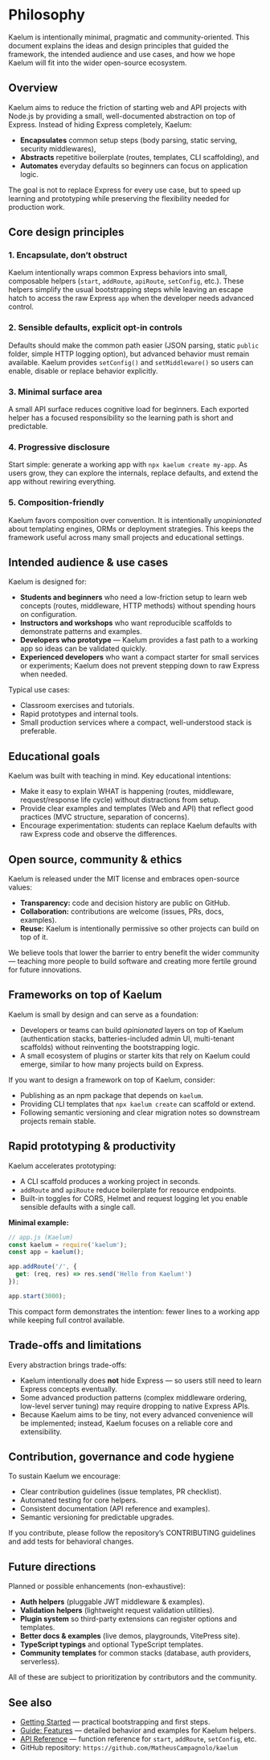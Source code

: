 # Philosophy

Kaelum is intentionally minimal, pragmatic and community-oriented. This document explains the ideas and design principles that guided the framework, the intended audience and use cases, and how we hope Kaelum will fit into the wider open-source ecosystem.


## Overview

Kaelum aims to reduce the friction of starting web and API projects with Node.js by providing a small, well-documented abstraction on top of Express. Instead of hiding Express completely, Kaelum:

* **Encapsulates** common setup steps (body parsing, static serving, security middlewares),
* **Abstracts** repetitive boilerplate (routes, templates, CLI scaffolding), and
* **Automates** everyday defaults so beginners can focus on application logic.

The goal is not to replace Express for every use case, but to speed up learning and prototyping while preserving the flexibility needed for production work.


## Core design principles

### 1. Encapsulate, don’t obstruct

Kaelum intentionally wraps common Express behaviors into small, composable helpers (`start`, `addRoute`, `apiRoute`, `setConfig`, etc.). These helpers simplify the usual bootstrapping steps while leaving an escape hatch to access the raw Express `app` when the developer needs advanced control.

### 2. Sensible defaults, explicit opt-in controls

Defaults should make the common path easier (JSON parsing, static `public` folder, simple HTTP logging option), but advanced behavior must remain available. Kaelum provides `setConfig()` and `setMiddleware()` so users can enable, disable or replace behavior explicitly.

### 3. Minimal surface area

A small API surface reduces cognitive load for beginners. Each exported helper has a focused responsibility so the learning path is short and predictable.

### 4. Progressive disclosure

Start simple: generate a working app with `npx kaelum create my-app`. As users grow, they can explore the internals, replace defaults, and extend the app without rewiring everything.

### 5. Composition-friendly

Kaelum favors composition over convention. It is intentionally *unopinionated* about templating engines, ORMs or deployment strategies. This keeps the framework useful across many small projects and educational settings.


## Intended audience & use cases

Kaelum is designed for:

* **Students and beginners** who need a low-friction setup to learn web concepts (routes, middleware, HTTP methods) without spending hours on configuration.
* **Instructors and workshops** who want reproducible scaffolds to demonstrate patterns and examples.
* **Developers who prototype** — Kaelum provides a fast path to a working app so ideas can be validated quickly.
* **Experienced developers** who want a compact starter for small services or experiments; Kaelum does not prevent stepping down to raw Express when needed.

Typical use cases:

* Classroom exercises and tutorials.
* Rapid prototypes and internal tools.
* Small production services where a compact, well-understood stack is preferable.


## Educational goals

Kaelum was built with teaching in mind. Key educational intentions:

* Make it easy to explain WHAT is happening (routes, middleware, request/response life cycle) without distractions from setup.
* Provide clear examples and templates (Web and API) that reflect good practices (MVC structure, separation of concerns).
* Encourage experimentation: students can replace Kaelum defaults with raw Express code and observe the differences.


## Open source, community & ethics

Kaelum is released under the MIT license and embraces open-source values:

* **Transparency:** code and decision history are public on GitHub.
* **Collaboration:** contributions are welcome (issues, PRs, docs, examples).
* **Reuse:** Kaelum is intentionally permissive so other projects can build on top of it.

We believe tools that lower the barrier to entry benefit the wider community — teaching more people to build software and creating more fertile ground for future innovations.


## Frameworks on top of Kaelum

Kaelum is small by design and can serve as a foundation:

* Developers or teams can build *opinionated* layers on top of Kaelum (authentication stacks, batteries-included admin UI, multi-tenant scaffolds) without reinventing the bootstrapping logic.
* A small ecosystem of plugins or starter kits that rely on Kaelum could emerge, similar to how many projects build on Express.

If you want to design a framework on top of Kaelum, consider:

* Publishing as an npm package that depends on `kaelum`.
* Providing CLI templates that `npx kaelum create` can scaffold or extend.
* Following semantic versioning and clear migration notes so downstream projects remain stable.


## Rapid prototyping & productivity

Kaelum accelerates prototyping:

* A CLI scaffold produces a working project in seconds.
* `addRoute` and `apiRoute` reduce boilerplate for resource endpoints.
* Built-in toggles for CORS, Helmet and request logging let you enable sensible defaults with a single call.

**Minimal example:**

```js
// app.js (Kaelum)
const kaelum = require('kaelum');
const app = kaelum();

app.addRoute('/', {
  get: (req, res) => res.send('Hello from Kaelum!')
});

app.start(3000);
```

This compact form demonstrates the intention: fewer lines to a working app while keeping full control available.


## Trade-offs and limitations

Every abstraction brings trade-offs:

* Kaelum intentionally does **not** hide Express — so users still need to learn Express concepts eventually.
* Some advanced production patterns (complex middleware ordering, low-level server tuning) may require dropping to native Express APIs.
* Because Kaelum aims to be tiny, not every advanced convenience will be implemented; instead, Kaelum focuses on a reliable core and extensibility.


## Contribution, governance and code hygiene

To sustain Kaelum we encourage:

* Clear contribution guidelines (issue templates, PR checklist).
* Automated testing for core helpers.
* Consistent documentation (API reference and examples).
* Semantic versioning for predictable upgrades.

If you contribute, please follow the repository’s CONTRIBUTING guidelines and add tests for behavioral changes.


## Future directions

Planned or possible enhancements (non-exhaustive):

* **Auth helpers** (pluggable JWT middleware & examples).
* **Validation helpers** (lightweight request validation utilities).
* **Plugin system** so third-party extensions can register options and templates.
* **Better docs & examples** (live demos, playgrounds, VitePress site).
* **TypeScript typings** and optional TypeScript templates.
* **Community templates** for common stacks (database, auth providers, serverless).

All of these are subject to prioritization by contributors and the community.


## See also

* [Getting Started](/getting-started) — practical bootstrapping and first steps.
* [Guide: Features](/guides/features) — detailed behavior and examples for Kaelum helpers.
* [API Reference](/api/start) — function reference for `start`, `addRoute`, `setConfig`, etc.
* GitHub repository: `https://github.com/MatheusCampagnolo/kaelum`